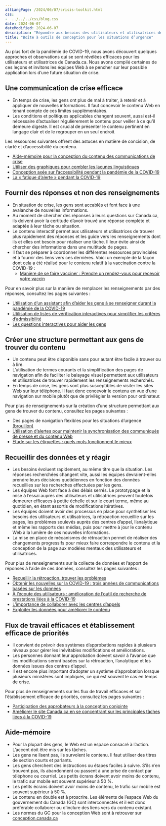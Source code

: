 ```yaml
---
altLangPage: /2024/06/07/crisis-toolkit.html
css:
-  ../../../css/blog.css
date: 2024-06-07
dateModified: 2024-06-07
description: "Répondre aux besoins des utilisateurs et utilisatrices de Canada.ca en temps de crise."
title: "Boîte à outils de conception pour les situations d’urgence"
---
```


<p>Au plus fort de la pandémie de COVID-19, nous avons découvert quelques approches et observations qui se sont révélées efficaces pour les utilisateurs et utilisatrices de Canada.ca. Nous avons compilé certaines de ces leçons et invitons les équipes Web à se pencher sur leur possible application lors d’une future situation de crise.</p>

<h2>Une communication de crise efficace</h2>

<ul>
<li>En temps de crise, les gens ont plus de mal à traiter, à retenir et à appliquer de nouvelles informations. Il faut concevoir le contenu Web en tenant compte de ces limites supplémentaires.</li>
<li>Les conditions et politiques applicables changent souvent, aussi est-il nécessaire d’actualiser régulièrement le contenu pour veiller à ce qu’il demeure digeste. Il est crucial de présenter le contenu pertinent en langage clair et de le regrouper en un seul endroit.</li>
</ul>

<p>Les ressources suivantes offrent des astuces en matière de concision, de clarté et d’accessibilité du contenu.</p>

<ul>
<li><a href="https://conception.canada.ca/crise/contenu.html">Aide-mémoire pour la conception du contenu des communications de crise</a></li>
<li><a href="https://blogue.canada.ca/2020/10/21/utiliser-des-graphiques.html">Utiliser des graphiques pour combler les lacunes linguistiques</a></li>
<li><a href="https://blogue.canada.ca/2020/06/05/concevoir-pour-laccessibilite.html">Conception axée sur l’accessibilité pendant la pandémie de la COVID-19</a></li>
<li><a href="https://blogue.canada.ca/2020/07/15/fatigue-dalerte.html">La « fatigue d’alerte » pendant la COVID-19</a></li>
</ul>

<h2>Fournir des réponses et non des renseignements</h2>
<ul>
<li>En situation de crise, les gens sont accablés et font face à une avalanche de nouvelles informations.</li>
<li>Au moment de chercher des réponses à leurs questions sur Canada.ca, ils doivent avoir la certitude d’avoir trouvé une réponse complète et adaptée à leur tâche ou situation.</li>
<li>Le contenu interactif permet aux utilisateurs et utilisatrices de trouver plus rapidement des réponses et les guide vers les renseignements dont ils et elles ont besoin pour réaliser une tâche. Il leur évite ainsi de chercher des informations dans une multitude de pages.</li>
<li>Il faut se préparer à coordonner les différentes ressources provinciales et à fournir des liens vers ces dernières. Voici un exemple de la façon dont cela a été réalisé pour le contenu relatif à la vaccination contre la COVID-19&nbsp;:
<ul>
 <li><a href="https://www.canada.ca/fr/sante-publique/services/maladies/maladie-coronavirus-covid-19/vaccins/comment-vacciner.html#a1">Manière de se faire vacciner&nbsp;: Prendre un rendez-vous pour recevoir votre vaccin</a></li>
 </ul></li>
</ul>
<p>Pour en savoir plus sur la manière de remplacer les renseignements par des réponses, consultez les pages suivantes&nbsp;:</p>
<ul>
<li><a href="https://conception.canada.ca/resumes-recherche/etude-sur-les-restrictions-de-voyage.html">Utilisation d’un assistant afin d’aider les gens à se renseigner durant la pandémie de la COVID-19</a></li>
<li><a href="https://blogue.canada.ca/2020/11/12/listes-de-verification-interactives.html">Utilisation de listes de vérification interactives pour simplifier les critères d’admissibilité</a></li>
<li><a href="https://blogue.canada.ca/2021/04/08/utilisation-de-questions-interactives.html">Les questions interactives pour aider les gens</a></li>
</ul>

<h2>Créer une structure permettant aux gens de trouver du contenu</h2>
<ul>
<li>Un contenu peut être disponible sans pour autant être facile à trouver ou à lire.</li>
<li>L’utilisation de termes courants et la simplification des pages de navigation afin de faciliter le balayage visuel permettent aux utilisateurs et utilisatrices de trouver rapidement les renseignements recherchés.</li>
<li>En temps de crise, les gens sont plus susceptibles de visiter les sites Web sur leur téléphone. Il faut donc concevoir le contenu en vue d’une navigation sur mobile plutôt que de privilégier la version pour ordinateur.</li>
</ul>

<p>Pour plus de renseignements sur la création d’une structure permettant aux gens de trouver du contenu, consultez les pages suivantes&nbsp;:</p>
<ul>
<li>Des pages de navigation flexibles pour les situations d’urgence <a href="https://docs.google.com/document/d/1YF6qGdgjzFrKVdnXBD_wRp_29tUyF4TNOE3w50opTKE/edit#heading=h.gjdgxs">(brouillon)</a></li>
<li><a href="https://blogue.canada.ca/2022/07/28/communiques.html">Utilisation d’alertes pour maintenir la synchronisation des communiqués de presse et du contenu Web</a></li>	
<li><a href="https://blogue.canada.ca/2020/10/02/etude-sur-les-etiquettes.html">Étude sur les étiquettes&nbsp;: quels mots fonctionnent le mieux</a></li>
</ul>

<h2>Recueillir des données et y réagir</h2>
<ul>
<li>Les besoins évoluent rapidement, au même titre que la situation. Les réponses recherchées changent vite, aussi les équipes devraient-elles prendre leurs décisions quotidiennes en fonction des données recueillies sur les recherches effectuées par les gens.</li>
<li>Les équipes Web font face à des délais serrés. Le prototypage et la mise à l’essai auprès des utilisateurs et utilisatrices peuvent toutefois demeurer efficaces à petite échelle et sur le court terme, même au quotidien, en étant assortis de modifications itératives.</li>
<li>Les équipes doivent avoir des processus en place pour synthétiser les besoins des utilisateurs et utilisatrices, la rétroaction recueillie sur les pages, les problèmes soulevés auprès des centres d’appel, l’analytique et même les rapports des médias, puis pour mettre à jour le contenu Web à la lumière de ces nouvelles informations.</li>
<li>La mise en place de mécanismes de rétroaction permet de réaliser des changements progressifs pour mieux faire correspondre le contenu et la conception de la page aux modèles mentaux des utilisateurs et utilisatrices.</li>
</ul>

<p>Pour plus de renseignements sur la collecte de données et l’apport de réponses à l’aide de ces données, consultez les pages suivantes&nbsp;:</p>
<ul>
<li><a href="https://blogue.canada.ca/2020/10/09/recueillir-la-retroaction.html">Recueillir la rétroaction, trouver les problèmes</a></li>
<li><a href="https://numerique.canada.ca/2023/03/23/obtenir-les-nouvelles-sur-la-covid-19-trois-ann%C3%A9es-de-communications-bas%C3%A9es-sur-les-donn%C3%A9es/">Obtenir les nouvelles sur la COVID-19&nbsp;: trois années de communications basées sur les données	</a></li>
<li><a href="https://numerique.canada.ca/2020/07/06/%C3%A0-l%C3%A9coute-des-utilisateurs-am%C3%A9lioration-de-loutil-de-recherche-de-prestations-li%C3%A9es-%C3%A0-la-covid-19/">À l’écoute des utilisateurs&nbsp;: amélioration de l’outil de recherche de prestations liées à la COVID-19</a></li>
<li><a href="https://blogue.canada.ca/2021/03/01/collaborer-avec-centres-appels.html">L’importance de collaborer avec les centres d’appels</a></li>
<li><a href="https://blogue.canada.ca/2021/02/04/les-donnees-a-laction.html">Exploiter les données pour améliorer le contenu</a></li>
</ul>

<h2>Flux de travail efficaces et établissement efficace de priorités</h2>
<ul>
<li>Il convient de prévoir des systèmes d’approbations rapides à plusieurs niveaux pour gérer les inévitables modifications et améliorations.</li>
<li>Les personnes donnant leur approbation doivent savoir à l’avance que les modifications seront basées sur la rétroaction, l’analytique et les données issues des centres d’appel. </li>
<li>Il est encore plus important d’adopter un système d’approbation lorsque plusieurs ministères sont impliqués, ce qui est souvent le cas en temps de crise.</li>
</ul>

<p>Pour plus de renseignements sur les flux de travail efficaces et sur l’établissement efficace de priorités, consultez les pages suivantes&nbsp;:</p>
<ul>
<li><a href="https://blogue.canada.ca/2021/05/10/participation-approbateurs-conception.html">Participation des approbateurs à la conception conjointe</a></li>
<li><a href="https://blogue.canada.ca/2020/09/24/taches-principales-a-la-covid-19">Améliorer le site Canada.ca en se concentrant sur les principales tâches liées à la COVID-19</a></li>
</ul>

<h2>Aide-mémoire</h2>
<ul>
<li>Pour la plupart des gens, le Web est un espace consacré à l’action. L’accent doit être mis sur les tâches.</li>
<li>Les gens ne lisent pas, ils survolent le contenu. Il faut utiliser des titres de section courts et parlants.</li>
<li>Les gens cherchent des instructions ou étapes faciles à suivre. S’ils n’en trouvent pas, ils abandonnent ou passent à une prise de contact par téléphone ou courriel.
Les petits écrans doivent avoir moins de contenu, le trafic sur mobile est souvent supérieur à 50&nbsp;%. 
</li>
<li>Les petits écrans doivent avoir moins de contenu, le trafic sur mobile est souvent supérieur à 50&nbsp;%.</li>
<li>Le contenu en double est à proscrire. Les éléments de l’espace Web du gouvernement du Canada (GC) sont interconnectés et il est donc préférable collaborer ou d’inclure des liens vers du contenu existant.</li>
<li>Les normes du GC pour la conception Web sont à retrouver sur  <a href="http://conception.canada.ca">conception.canada.ca</a></li>
</ul>

